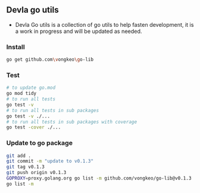## Devla go utils
- Devla Go utils is a collection of go utils to help fasten development, it is a work in progress and will be updated as needed.

### Install
```bash
go get github.com\vongkeo\go-lib
```

### Test
```bash
# to update go.mod
go mod tidy
# to run all tests
go test -v
# to run all tests in sub packages
go test -v ./...
# to run all tests in sub packages with coverage
go test -cover ./...
```
### Update to go package
```bash
git add .
git commit -m "update to v0.1.3"
git tag v0.1.3
git push origin v0.1.3
GOPROXY=proxy.golang.org go list -m github.com/vongkeo/go-lib@v0.1.3
go list -m
```